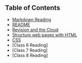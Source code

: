 
## Table of Contents


- [Markdown Reading](markdown.md)
- [README](README.md)
- [Revision and the Cloud](revisions-and-the-cloud.md)
- [Structure web pages with HTML](structurehtml.md)
- [CSS](CSS.MD)
- [Class 6 Reading]
- [Class 7 Reading]
- [Class 8 Reading]